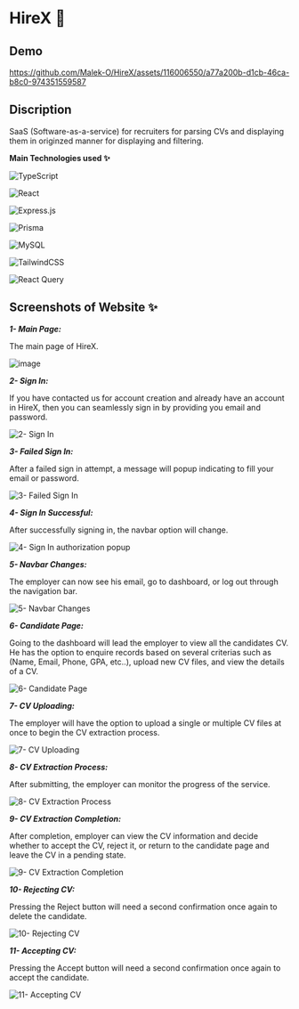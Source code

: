 
# **HireX 💼**

## Demo

https://github.com/Malek-O/HireX/assets/116006550/a77a200b-d1cb-46ca-b8c0-974351559587

## Discription

SaaS (Software-as-a-service) for recruiters for parsing CVs and displaying them in originzed manner for displaying and filtering.


**Main Technologies used ✨**

![TypeScript](https://img.shields.io/badge/typescript-%23007ACC.svg?style=for-the-badge&logo=typescript&logoColor=white)

![React](https://img.shields.io/badge/react-%2320232a.svg?style=for-the-badge&logo=react&logoColor=%2361DAFB)

![Express.js](https://img.shields.io/badge/express.js-%23404d59.svg?style=for-the-badge&logo=express&logoColor=%2361DAFB)

![Prisma](https://img.shields.io/badge/Prisma-3982CE?style=for-the-badge&logo=Prisma&logoColor=white)

![MySQL](https://img.shields.io/badge/mysql-%2300f.svg?style=for-the-badge&logo=mysql&logoColor=white)
 
![TailwindCSS](https://img.shields.io/badge/tailwindcss-%2338B2AC.svg?style=for-the-badge&logo=tailwind-css&logoColor=white)

![React Query](https://img.shields.io/badge/-React%20Query-FF4154?style=for-the-badge&logo=react%20query&logoColor=white)


## Screenshots of Website ✨

**_1- Main Page:_**

The main page of HireX.


![image](https://github.com/Malek-O/HireX/assets/116006550/04055afa-f658-4a6b-8abe-d78762057ff2)


**_2- Sign In:_**

If you have contacted us for account creation and already have an account in HireX, then you can seamlessly sign in by providing you email and password.


![2- Sign In](https://github.com/Malek-O/HireX/assets/128943091/7c047f87-4239-4aa1-a27b-ef5ff764fd55)


**_3- Failed Sign In:_**

After a failed sign in attempt, a message will popup indicating to fill your email or password.


![3- Failed Sign In](https://github.com/Malek-O/HireX/assets/128943091/81727f17-e4ff-4529-a857-3099113f2f2a)


**_4- Sign In Successful:_**

After successfully signing in, the navbar option will change.


![4- Sign In authorization popup](https://github.com/Malek-O/HireX/assets/128943091/753657e1-29cb-4311-bc84-357a1ae5a491)


**_5- Navbar Changes:_**

The employer can now see his email, go to dashboard, or log out through the navigation bar.


![5- Navbar Changes](https://github.com/Malek-O/HireX/assets/116006550/0112383c-86d3-49b5-a09f-06f7806ba80d)


**_6- Candidate Page:_**

Going to the dashboard will lead the employer to view all the candidates CV. He has the option to enquire records based on several criterias such as (Name, Email, Phone, GPA, etc..), upload new CV files, and view the details of a CV.


![6- Candidate Page](https://github.com/Malek-O/HireX/assets/128943091/170d9f29-b7f6-4c96-a1a7-fa59654724b2)


**_7- CV Uploading:_**

The employer will have the option to upload a single or multiple CV files at once to begin the CV extraction process.


![7- CV Uploading](https://github.com/Malek-O/HireX/assets/128943091/31092693-c311-4aeb-b877-04a21feb4401)


**_8- CV Extraction Process:_**

After submitting, the employer can monitor the progress of the service.


![8- CV Extraction Process](https://github.com/Malek-O/HireX/assets/128943091/534fa374-d660-4ed7-9843-3b0ae285fdea)


**_9- CV Extraction Completion:_**

After completion, employer can view the CV information and decide whether to accept the CV, reject it, or return to the candidate page and leave the CV in a pending state.


![9- CV Extraction Completion](https://github.com/Malek-O/HireX/assets/128943091/084c9b16-8488-4245-9746-cc3526e2b5a3)


**_10- Rejecting CV:_**

Pressing the Reject button will need a second confirmation once again to delete the candidate.


![10- Rejecting CV](https://github.com/Malek-O/HireX/assets/128943091/0d247b1e-d62f-4f65-9dc5-67a418ed0330)


**_11- Accepting CV:_**

Pressing the Accept button will need a second confirmation once again to accept the candidate.



![11- Accepting CV](https://github.com/Malek-O/HireX/assets/116006550/6c68b173-2254-4111-bf56-d9e680cdbcdb)
